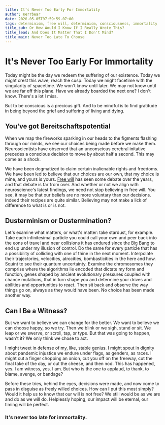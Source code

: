 ```yaml
---
title: It's Never Too Early For Immortality
author: Kerrbear
date: 2020-05-05T07:59:59-07:00
tags: determinism, free will, determinism, consciousness, immortality
title_sub: Or How Would I Know If I Really Wrote This?
title_lead: And Does It Matter That I Don't Mind?
title_main: Never Too Late To Choose
---
```


# It's Never Too Early For Immortality

Today might be the day we redeem the suffering of our existence. Today we might crest this wave, reach the cusp. Today we might facetime with the singularity of spacetime. We won't know until later. We may not know until we are far off this plane. Have we already boarded the next one? I don't know. There's a lot I miss.

<!--more-->

But to be conscious is a precious gift. And to be mindful is to find gratitude in being beyond the grief and suffering of living and dying.

## You've got **Bereitschaftspotential**

When we map the fireworks sparking in our heads to the figments flashing through our minds, we see our choices being made before we make them. Neuroscientists have observed that an unconscious cerebral initative precedes a conscious decision to move by about half a second. This may come as a shock.

We have been dogmatized to claim certain inalienable rights and freedoms. We have been led to believe that our choices are our own, that my choice is mine, and yours is yours. [Free will](https://www.wikiwand.com/en/Free_will) has seen some debate over the years, and that debate is far from over. And whether or not we align with neuroscience's latest findings, we need not stop believing in free will. You see, it may be that our beliefs are no more voluntary than our decisions. Indeed their recipes are quite similar. Believing may not make a lick of difference to what is or is not.

## Dusterminism or Dustermination?

Let's examine what matters, or what's matter: take stardust, for example. Take each infinitesimal particle you could call your own and peer back into the eons of travel and near collisions it has endured since the Big Bang to end up under my illusion of control. Do the same for every particle that has a possibility of colliding with one of thine in the next moment. Interpolate their trajectories, velocities, atrocities, bombasticities in the here and how. Squint to see their quantum uncertainty. Examine the chromosomes they comprise where the algorithms lie encoded that dictate my form and function, genes shaped by ancient evolutionary pressures coupled with chance mutations, that in turn shape you and determine your drives and abilities and opportunities to react. Then sit back and observe the way things go on, always as they would have been. No choice has been made another way.

## Can I Be a Witness?

But we want to believe we can change for the better. We want to believe we can choose happy, so we try. Then we blink or we sigh, stand or sit. We leap or we swerve, or scroll, tap, or type. But that was going to happen, wasn't it? We only think we chose to act.

I might tweet in defense of my, like, stable genius. I might spout in dignity about pandemic injustice we endure under flags, as genders, as races. I might cut a finger chopping an onion, cut you off on the freeway, cut the final take of the day, or cut the cheese, and then nod. This has happened, yes. I am witness, yes. I am. But who is the one to applaud, to thank, to blame, avenge, or bandage?

Before these tries, behind the eyes, decisions were made, and now come to pass in disguise as freely willed choices. How can I put this most simply? Would it help us to know that our will is not free? We still would be as we are and do as we will do. Helplessly hoping, our impact will be eternal, our timing will be perfect.

### It's never too late for immortality.
